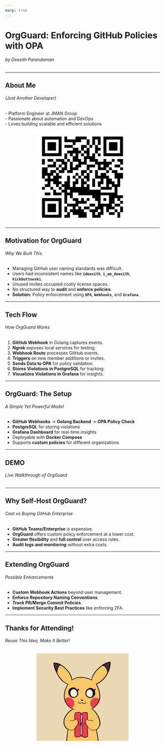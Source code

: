 ```yaml
---
marp: true
---
```

<!-- _class: top -->

# OrgGuard: Enforcing GitHub Policies with OPA
###### by Deexith Parandaman
---

## About Me
###### (Just Another Developer)

<div style="display: flex; flex-direction: column; align-items: center; text-align: center; gap: 15px;">
  <div style="text-align: left; width: 100%;">
    - Platform Engineer at JMAN Group  <br>
    - Passionate about automation and DevOps  <br>
    - Loves building scalable and efficient solutions  
  </div>
  <img src="https://raw.githubusercontent.com/deexithparand/cli-slides/main/qr-code.png" style="max-width: 300px; display: block; margin: auto;">
</div>

---

## Motivation for OrgGuard
###### Why We Built This

- Managing GitHub user naming standards was difficult.
- Users had inconsistent names like **`ideexith`**, **`i_am_deexith`**, **`kickbuttowski`**.
- Unused invites occupied costly license spaces.
- No structured way to **audit** and **enforce policies**.
- **Solution:** Policy enforcement using **`OPA`**, **`Webhooks`**, and **`Grafana`**.

---

## Tech Flow
###### How OrgGuard Works

1. **GitHub Webhook** in Golang captures events.
2. **Ngrok** exposes local services for testing.
3. **Webhook Route** processes GitHub events.
4. **Triggers** on new member additions or invites.
5. **Sends Data to OPA** for policy validation.
6. **Stores Violations in PostgreSQL** for tracking.
7. **Visualizes Violations in Grafana** for insights.

---

## OrgGuard: The Setup
###### A Simple Yet Powerful Model

- **GitHub Webhooks** → **Golang Backend** → **OPA Policy Check**  
- **PostgreSQL** for storing violations  
- **Grafana Dashboard** for real-time insights  
- Deployable with **Docker Compose**  
- Supports **custom policies** for different organizations  

---
<!-- _class: title -->

## DEMO
###### Live Walkthrough of OrgGuard

---

## Why Self-Host OrgGuard?
###### Cost vs Buying GitHub Enterprise

- **GitHub Teams/Enterprise** is expensive.  
- **OrgGuard** offers custom policy enforcement at a lower cost.  
- **Greater flexibility** and **full control** over access rules.  
- **Audit logs and monitoring** without extra costs.  

---

## Extending OrgGuard
###### Possible Enhancements

- **Custom Webhook Actions** beyond user management.  
- **Enforce Repository Naming Conventions**.  
- **Track PR/Merge Commit Policies**.  
- **Implement Security Best Practices** like enforcing 2FA.  

---

## Thanks for Attending!
###### Reuse This Idea, Make It Better!

<div style="text-align: center;">
  <img src="https://raw.githubusercontent.com/deexithparand/cli-slides/main/thanks.gif" style="max-width: 300px; display: block; margin: auto;">
</div>
